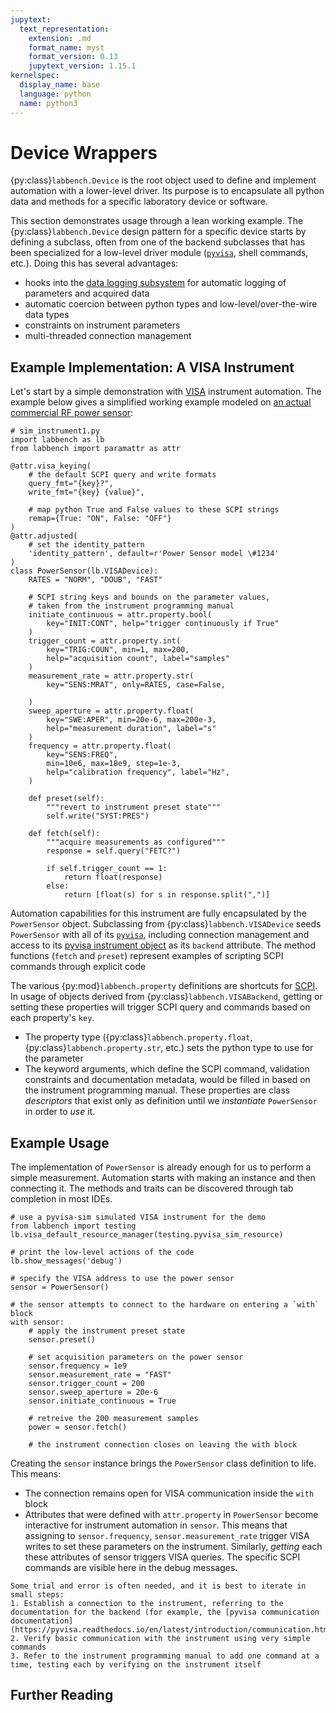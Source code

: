 ```yaml
---
jupytext:
  text_representation:
    extension: .md
    format_name: myst
    format_version: 0.13
    jupytext_version: 1.15.1
kernelspec:
  display_name: base
  language: python
  name: python3
---
```


# Device Wrappers

{py:class}`labbench.Device` is the root object used to define and implement automation with a lower-level driver. Its purpose is to encapsulate all python data and methods for a specific laboratory device or software.

This section demonstrates usage through a lean working example. The {py:class}`labbench.Device` design pattern for a specific device starts by defining a subclass, often from one of the backend subclasses that has been specialized for a low-level driver module ([`pyvisa`](http://pyvisa.readthedocs.org/), shell commands, etc.). Doing this has several advantages:
* hooks into the [data logging subsystem](./03%20data%20logging.md) for automatic logging of parameters and acquired data
* automatic coercion between python types and low-level/over-the-wire data types
* constraints on instrument parameters
* multi-threaded connection management

## Example Implementation: A VISA Instrument
Let's start by a simple demonstration with [VISA](https://en.wikipedia.org/wiki/Virtual_instrument_software_architecture) instrument automation. The example below gives a simplified working example modeled on [an actual commercial RF power sensor](https://github.com/usnistgov/ssmdevices/blob/main/ssmdevices/instruments/power_sensors.py):

```{code-cell} ipython3
# sim_instrument1.py
import labbench as lb
from labbench import paramattr as attr

@attr.visa_keying(
    # the default SCPI query and write formats
    query_fmt="{key}?",
    write_fmt="{key} {value}",

    # map python True and False values to these SCPI strings
    remap={True: "ON", False: "OFF"}
)
@attr.adjusted(
    # set the identity_pattern 
    'identity_pattern', default=r'Power Sensor model \#1234'
)
class PowerSensor(lb.VISADevice):
    RATES = "NORM", "DOUB", "FAST"

    # SCPI string keys and bounds on the parameter values,
    # taken from the instrument programming manual
    initiate_continuous = attr.property.bool(
        key="INIT:CONT", help="trigger continuously if True"
    )
    trigger_count = attr.property.int(
        key="TRIG:COUN", min=1, max=200,
        help="acquisition count", label="samples"
    )
    measurement_rate = attr.property.str(
        key="SENS:MRAT", only=RATES, case=False,
        
    )
    sweep_aperture = attr.property.float(
        key="SWE:APER", min=20e-6, max=200e-3,
        help="measurement duration", label="s"
    )
    frequency = attr.property.float(
        key="SENS:FREQ",
        min=10e6, max=18e9, step=1e-3,
        help="calibration frequency", label="Hz",
    )

    def preset(self):
        """revert to instrument preset state"""
        self.write("SYST:PRES")

    def fetch(self):
        """acquire measurements as configured"""
        response = self.query("FETC?")

        if self.trigger_count == 1:
            return float(response)
        else:
            return [float(s) for s in response.split(",")]
```

Automation capabilities for this instrument are fully encapsulated by the `PowerSensor` object. Subclassing from {py:class}`labbench.VISADevice` seeds `PowerSensor` with all of its [`pyvisa`](https://pyvisa.readthedocs.io/), including connection management and access to its [pyvisa instrument object](https://pyvisa.readthedocs.io/en/latest/introduction/communication.html) as its `backend` attribute. The method functions (`fetch` and `preset`) represent examples of scripting SCPI commands through explicit code

The various {py:mod}`labbench.property` definitions are shortcuts for [SCPI](https://en.wikipedia.org/wiki/Standard_Commands_for_Programmable_Instruments). In usage of objects derived from {py:class}`labbench.VISABackend`, getting or setting these properties will trigger SCPI query and commands based on each property's `key`.
* The property type ({py:class}`labbench.property.float`, {py:class}`labbench.property.str`, etc.) sets the python type to use for the parameter
* The keyword arguments, which define the SCPI command, validation constraints and documentation metadata, would be  filled in based on the instrument programming manual.
These properties are class _descriptors_ that exist only as definition until we _instantiate_ `PowerSensor` in order to _use_ it.

## Example Usage
The implementation of `PowerSensor` is already enough for us to perform a simple measurement. Automation starts with making an instance and then connecting it. The methods and traits can be discovered through tab completion in most IDEs.

```{code-cell} ipython3
# use a pyvisa-sim simulated VISA instrument for the demo
from labbench import testing
lb.visa_default_resource_manager(testing.pyvisa_sim_resource)

# print the low-level actions of the code
lb.show_messages('debug')

# specify the VISA address to use the power sensor
sensor = PowerSensor()

# the sensor attempts to connect to the hardware on entering a `with` block
with sensor:   
    # apply the instrument preset state
    sensor.preset()

    # set acquisition parameters on the power sensor
    sensor.frequency = 1e9
    sensor.measurement_rate = "FAST"
    sensor.trigger_count = 200
    sensor.sweep_aperture = 20e-6
    sensor.initiate_continuous = True

    # retreive the 200 measurement samples
    power = sensor.fetch()

    # the instrument connection closes on leaving the with block
```

Creating the `sensor` instance brings the `PowerSensor` class definition to life. This means:
* The connection remains open for VISA communication inside the `with` block
* Attributes that were defined with `attr.property` in `PowerSensor` become interactive for instrument automation in `sensor`. This means that assigning to `sensor.frequency`, `sensor.measurement_rate` trigger VISA writes to set these parameters on the instrument. Similarly, _getting_ each these attributes of sensor triggers VISA queries. The specific SCPI commands are visible here in the debug messages.

```{admonition} Getting started with a new instrument
Some trial and error is often needed, and it is best to iterate in small steps:
1. Establish a connection to the instrument, referring to the documentation for the backend (for example, the [pyvisa communication documentation](https://pyvisa.readthedocs.io/en/latest/introduction/communication.html))
2. Verify basic communication with the instrument using very simple commands
3. Refer to the instrument programming manual to add one command at a time, testing each by verifying on the instrument itself
```

## Further Reading

